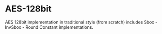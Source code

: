 # AES-128bit
AES 128bit implementation in traditional style (from scratch) includes Sbox - InvSbox - Round Constant implementations.
